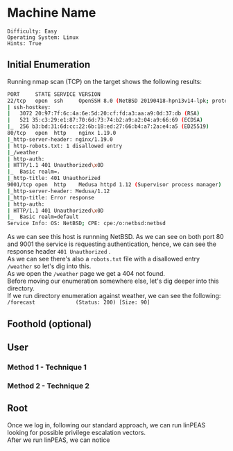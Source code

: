 # Machine Name
```
Difficulty: Easy
Operating System: Linux
Hints: True
```
## Initial Enumeration
Running nmap scan (TCP) on the target shows the following results:
```bash
PORT     STATE SERVICE VERSION
22/tcp   open  ssh     OpenSSH 8.0 (NetBSD 20190418-hpn13v14-lpk; protocol 2.0)
| ssh-hostkey: 
|   3072 20:97:7f:6c:4a:6e:5d:20:cf:fd:a3:aa:a9:0d:37:db (RSA)
|   521 35:c3:29:e1:87:70:6d:73:74:b2:a9:a2:04:a9:66:69 (ECDSA)
|_  256 b3:bd:31:6d:cc:22:6b:18:ed:27:66:b4:a7:2a:e4:a5 (ED25519)
80/tcp   open  http    nginx 1.19.0
|_http-server-header: nginx/1.19.0
| http-robots.txt: 1 disallowed entry 
|_/weather
| http-auth: 
| HTTP/1.1 401 Unauthorized\x0D
|_  Basic realm=.
|_http-title: 401 Unauthorized
9001/tcp open  http    Medusa httpd 1.12 (Supervisor process manager)
|_http-server-header: Medusa/1.12
|_http-title: Error response
| http-auth: 
| HTTP/1.1 401 Unauthorized\x0D
|_  Basic realm=default
Service Info: OS: NetBSD; CPE: cpe:/o:netbsd:netbsd
```
As we can see this host is runnning NetBSD. As we can see on both port 80 and 9001 the service is requesting authentication, hence, we can see the response header ```401 Unauthorized``` .  
As we can see there's also a ```robots.txt``` file with a disallowed entry `/weather`
so let's dig into this.  
As we open the `/weather` page we get a 404 not found.  
Before moving our enumeration somewhere else, let's dig deeper into this directory.  
If we run directory enumeration against weather, we can see the following:  
`/forecast             (Status: 200) [Size: 90]`

## Foothold (optional)

## User
### Method 1 - Technique 1
### Method 2 - Technique 2

## Root
Once we log in, following our standard approach, we can run linPEAS looking for possible privilege escalation vectors.    
After we run linPEAS, we can notice

